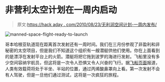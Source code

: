 # 非营利太空计划在一周内启动

> 原文:[https://hack aday . com/2010/08/23/无利润空间计划-一周内发布/](https://hackaday.com/2010/08/23/profit-less-space-program-launches-in-one-week/)

![](../Images/a7016ce8c039c384af899ca98054372c.png "manned-space-flight-ready-to-launch")

哥本哈根亚轨道现在距离首次发射还有一周时间。我们在三月份参观了非盈利和非秘密的太空项目，但是我们不知道这个组织有一艘潜艇供他们使用。你在上面看到的是漂浮在发射平台上的火箭。潜艇将把它拖到波罗的海进行发射。飞船里没有多少空间容纳宇航员，但这将是一次令人恐惧又令人兴奋的飞行。据[飞船页面](http://www.copenhagensuborbitals.com/spacecraft.php)报道，人类有效载荷将处于半坐、半站的位置，通过丙烯酸鼻罩向上看。第一次发射不会有人驾驶，但是一旦他们通过测试，这将是一次疯狂的旅程。